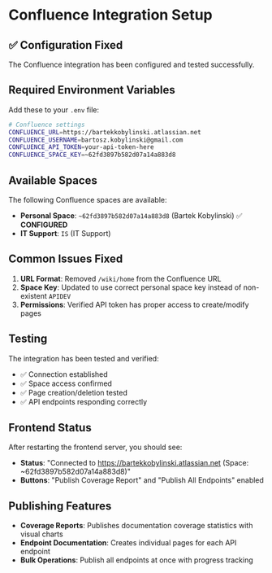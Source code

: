 # Confluence Integration Setup

## ✅ Configuration Fixed

The Confluence integration has been configured and tested successfully.

## Required Environment Variables

Add these to your `.env` file:

```bash
# Confluence settings
CONFLUENCE_URL=https://bartekkobylinski.atlassian.net
CONFLUENCE_USERNAME=bartosz.kobylinski@gmail.com
CONFLUENCE_API_TOKEN=your-api-token-here
CONFLUENCE_SPACE_KEY=~62fd3897b582d07a14a883d8
```

## Available Spaces

The following Confluence spaces are available:
- **Personal Space**: `~62fd3897b582d07a14a883d8` (Bartek Kobylinski) ✅ **CONFIGURED**
- **IT Support**: `IS` (IT Support)

## Common Issues Fixed

1. **URL Format**: Removed `/wiki/home` from the Confluence URL
2. **Space Key**: Updated to use correct personal space key instead of non-existent `APIDEV`
3. **Permissions**: Verified API token has proper access to create/modify pages

## Testing

The integration has been tested and verified:
- ✅ Connection established
- ✅ Space access confirmed
- ✅ Page creation/deletion tested
- ✅ API endpoints responding correctly

## Frontend Status

After restarting the frontend server, you should see:
- **Status**: "Connected to https://bartekkobylinski.atlassian.net (Space: ~62fd3897b582d07a14a883d8)"
- **Buttons**: "Publish Coverage Report" and "Publish All Endpoints" enabled

## Publishing Features

- **Coverage Reports**: Publishes documentation coverage statistics with visual charts
- **Endpoint Documentation**: Creates individual pages for each API endpoint
- **Bulk Operations**: Publish all endpoints at once with progress tracking